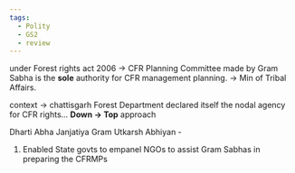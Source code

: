 ```yaml
---
tags:
  - Polity
  - GS2
  - review
---
```

under Forest rights act 2006 -> CFR Planning Committee made by Gram Sabha is the **sole** authority for CFR management planning. -> Min of Tribal Affairs.

context -> chattisgarh Forest Department declared itself the nodal agency for CFR rights...
**Down -> Top** approach

Dharti Abha Janjatiya Gram Utkarsh Abhiyan -
1. Enabled State govts to empanel NGOs to assist Gram Sabhas in preparing the CFRMPs
